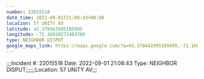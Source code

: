 ```yaml
---
number: 22015518
date_time: 2022-09-01T21:08:43+00:00
location: 57 UNITY AV
latitude: 42.378441995185995
longitude: -71.16010272463788
type: NEIGHBOR DISPUT
google_maps_link: https://maps.google.com/?q=42.378441995185995,-71.16010272463788
---
```


;;;Incident #: 22015518   Date: 2022-09-01 21:08:43   Type: NEIGHBOR DISPUT;;;;;;Location: 57 UNITY AV;;;
